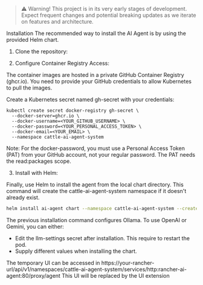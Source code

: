 > :warning: Warning! This project is in its very early stages of development. Expect frequent changes and potential breaking updates as we iterate on features and architecture.

Installation
The recommended way to install the AI Agent is by using the provided Helm chart.

1. Clone the repository:

2. Configure Container Registry Access:

The container images are hosted in a private GitHub Container Registry (ghcr.io). You need to provide your GitHub credentials to allow Kubernetes to pull the images.

Create a Kubernetes secret named gh-secret with your credentials:

```
kubectl create secret docker-registry gh-secret \
  --docker-server=ghcr.io \
  --docker-username=<YOUR_GITHUB_USERNAME> \
  --docker-password=<YOUR_PERSONAL_ACCESS_TOKEN> \
  --docker-email=<YOUR_EMAIL> \
  --namespace cattle-ai-agent-system
```

Note: For the docker-password, you must use a Personal Access Token (PAT) from your GitHub account, not your regular password. The PAT needs the read:packages scope.

3. Install with Helm:

Finally, use Helm to install the agent from the local chart directory. This command will create the cattle-ai-agent-system namespace if it doesn't already exist. 

```bash
helm install ai-agent chart --namespace cattle-ai-agent-system --create-namespace --set "imagePullSecrets[0].name=gh-secret" --set ollamaUrl=http://ollama-url --set model=qwen3:1.7b
```

The previous installation command configures Ollama. To use OpenAI or Gemini, you can either:

- Edit the llm-settings secret after installation. This require to restart the pod.
- Supply different values when installing the chart.

The temporary UI can be accessed in https://your-rancher-url/api/v1/namespaces/cattle-ai-agent-system/services/http:rancher-ai-agent:80/proxy/agent
This UI will be replaced by the UI extension




